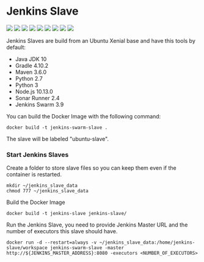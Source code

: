 # Jenkins Slave

[![](https://img.shields.io/docker/pulls/jnonino/jenkins-slave-swarm.svg)](https://hub.docker.com/r/jnonino/jenkins-slave-swarm/)
[![](hhttps://img.shields.io/docker/build/jnonino/jenkins-slave-swarm)](https://hub.docker.com/r/jnonino/jenkins-slave-swarm/)
[![](https://img.shields.io/docker/automated/jnonino/jenkins-slave-swarm)](https://hub.docker.com/r/jnonino/jenkins-slave-swarm/)
[![](https://img.shields.io/docker/stars/jnonino/jenkins-slave-swarm)](https://hub.docker.com/r/jnonino/jenkins-slave-swarm/)
[![](https://img.shields.io/github/license/cn-cicd/jenkins-slave-swarm)](https://github.com/cn-cicd/jenkins-slave-swarm)
[![](https://img.shields.io/github/issues/cn-cicd/jenkins-slave-swarm)](https://github.com/cn-cicd/jenkins-slave-swarm)
[![](https://img.shields.io/github/issues-closed/cn-cicd/jenkins-slave-swarm)](https://github.com/cn-cicd/jenkins-slave-swarm)
[![](https://img.shields.io/github/languages/code-size/cn-cicd/jenkins-slave-swarm)](https://github.com/cn-cicd/jenkins-slave-swarm)
[![](https://img.shields.io/github/repo-size/cn-cicd/jenkins-slave-swarm)](https://github.com/cn-cicd/jenkins-slave-swarm)

Jenkins Slaves are build from an Ubuntu Xenial base and have this tools by default:  

- Java JDK 10  
- Gradle 4.10.2  
- Maven 3.6.0   
- Python 2.7
- Python 3
- Node.js 10.13.0
- Sonar Runner 2.4
- Jenkins Swarm 3.9

You can build the Docker Image with the following command:  

    docker build -t jenkins-swarm-slave .

The slave will be labeled "ubuntu-slave".

### Start Jenkins Slaves ###

Create a folder to store slave files so you can keep them even if the container is restarted.  
    
    mkdir ~/jenkins_slave_data
    chmod 777 ~/jenkins_slave_data

Build the Docker Image

    docker build -t jenkins-slave jenkins-slave/

Run the Jenkins Slave, you need to provide Jenkins Master URL and the number of executors this slave should have.  

    docker run -d --restart=always -v ~/jenkins_slave_data:/home/jenkins-slave/workspace jenkins-swarm-slave -master http://${JENKINS_MASTER_ADDRESS}:8080 -executors <NUMBER_OF_EXECUTORS>
